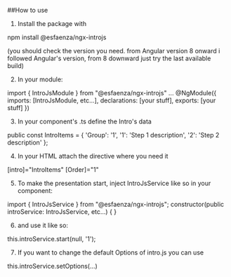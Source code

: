 ##How to use
1) Install the package with

npm install @esfaenza/ngx-introjs

(you should check the version you need. from Angular version 8 onward i followed Angular's version, from 8 downward just try the last available build)

2) In your module:

import { IntroJsModule } from "@esfaenza/ngx-introjs"
...
@NgModule({
imports: [IntroJsModule, etc...],
declarations: [your stuff],
exports: [your stuff]
})

3) In your component's .ts define the Intro's data

public const IntroItems = {
'Group': '1',
'1': 'Step 1 description',
'2': 'Step 2 description'
};

4) In your HTML attach the directive where you need it

[intro]="IntroItems" [Order]="1"

5) To make the presentation start, inject IntroJsService like so in your component:

import { IntroJsService } from "@esfaenza/ngx-introjs";
constructor(public introService: IntroJsService, etc...) { }

6) and use it like so:

this.introService.start(null, '1');

7) If you want to change the default Options of intro.js you can use

this.introService.setOptions(...)
